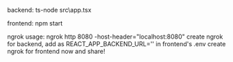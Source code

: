 backend:
ts-node src\app.tsx

frontend:
npm start

ngrok usage: ngrok http 8080 -host-header="localhost:8080"
create ngrok for backend, add as REACT_APP_BACKEND_URL='<NGROK URL>' in frontend's .env
create ngrok for frontend now and share!